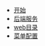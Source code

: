 * [开始](/vue-vite-admin-ts/README.md)
* [后端服务](/vue-vite-admin-ts/egg.md)
* [web目录](/vue-vite-admin-ts/web.md)
* [菜单配置](/vue-vite-admin-ts/menu.md)